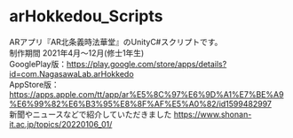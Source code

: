 # arHokkedou_Scripts
ARアプリ『AR北条義時法華堂』のUnityC#スクリプトです。  
制作期間 2021年4月～12月(修士1年生)  
GooglePlay版：https://play.google.com/store/apps/details?id=com.NagasawaLab.arHokkedo  
AppStore版：https://apps.apple.com/tt/app/ar%E5%8C%97%E6%9D%A1%E7%BE%A9%E6%99%82%E6%B3%95%E8%8F%AF%E5%A0%82/id1599482997  
新聞やニュースなどで紹介していただきました https://www.shonan-it.ac.jp/topics/20220106_01/
